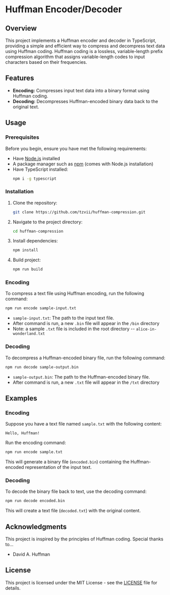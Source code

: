 # Huffman Encoder/Decoder

## Overview

This project implements a Huffman encoder and decoder in TypeScript, providing a simple and efficient way to compress and decompress text data using Huffman coding. Huffman coding is a lossless, variable-length prefix compression algorithm that assigns variable-length codes to input characters based on their frequencies.

## Features

- **Encoding:** Compresses input text data into a binary format using Huffman coding.
- **Decoding:** Decompresses Huffman-encoded binary data back to the original text.

## Usage

### Prerequisites

Before you begin, ensure you have met the following requirements:

- Have [Node.js](https://nodejs.org/) installed
- A package manager such as [npm](https://www.npmjs.com/) (comes with Node.js installation)
- Have TypeScript installed:
   ```bash
   npm i -g typescript
   ```

### Installation

1. Clone the repository:

   ```bash
   git clone https://github.com/tzvii/huffman-compression.git
   ```

2. Navigate to the project directory:

   ```bash
   cd huffman-compression
   ```

3. Install dependencies:

   ```bash
   npm install
   ```

4. Build project:

   ```bash
   npm run build
   ```

### Encoding

To compress a text file using Huffman encoding, run the following command:

```bash
npm run encode sample-input.txt
```

- `sample-input.txt`: The path to the input text file.
- After command is run, a new `.bin` file will appear in the `/bin` directory
- Note: a sample `.txt` file is included in the root directory -- `alice-in-wonderland.txt`

### Decoding

To decompress a Huffman-encoded binary file, run the following command:

```bash
npm run decode sample-output.bin
```

- `sample-output.bin`: The path to the Huffman-encoded binary file.
- After command is run, a new `.txt` file will appear in the `/txt` directory

## Examples

### Encoding

Suppose you have a text file named `sample.txt` with the following content:

```
Hello, Huffman!
```

Run the encoding command:

```bash
npm run encode sample.txt
```

This will generate a binary file (`encoded.bin`) containing the Huffman-encoded representation of the input text.

### Decoding

To decode the binary file back to text, use the decoding command:

```bash
npm run decode encoded.bin
```

This will create a text file (`decoded.txt`) with the original content.

## Acknowledgments

This project is inspired by the principles of Huffman coding. Special thanks to...

- David A. Huffman

## License

This project is licensed under the MIT License - see the [LICENSE](LICENSE) file for details.